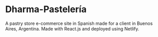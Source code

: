 # Dharma-Pastelería
A pastry store e-commerce site in Spanish made for a client in Buenos Aires, Argentina. Made with React.js and deployed using Netlify.
